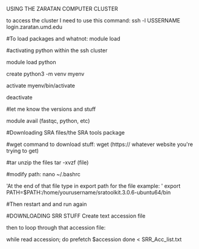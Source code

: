 USING THE ZARATAN COMPUTER CLUSTER

to access the cluster I need to use this command:
ssh -l USSERNAME login.zaratan.umd.edu

#To load packages and whatnot:
module load



#activating python within the ssh cluster

module load python

create python3 -m venv myenv

activate myenv/bin/activate

deactivate

#let me know the versions and stuff

module avail (fastqc, python, etc)

#Downloading SRA files/the SRA tools package

#wget command to download stuff:
wget (https:// whatever website you're trying to get)

#tar unzip the files
tar -xvzf (file)

#modify path:
nano ~/.bashrc

'At the end of that file type in export path for the file example: '
export PATH=$PATH:/home/yourusername/sratoolkit.3.0.6-ubuntu64/bin
 
#Then restart and and run again


#DOWNLOADING SRR STUFF
Create text accession file

then to loop through that accession file:

while read accession; do
  prefetch $accession
done < SRR_Acc_list.txt







